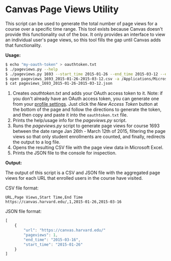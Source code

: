 # Canvas Page Views Utility

This script can be used to generate the total number of page views for a course over a specific time range. This tool exists because Canvas doesn't provide this functionality out of the box. It only provides an interface to view an individual user's page views, so this tool fills the gap until Canvas adds that functionality. 

**Usage:**

```sh
$ echo "my-oauth-token" > oauthtoken.txt
$ ./pageviews.py --help
$ ./pageviews.py 1693 --start_time 2015-01-26 --end_time 2015-03-12 --enrollment_types StudentEnrollment >log.txt 2>&1
$ open pageviews_1693_2015-01-26-2015-03-12.csv -a /Applications/Microsoft\ Office\ 2011/Microsoft\ Excel.app/
$ cat pageviews_1693_2015-01-26-2015-03-12.json
```

1. Creates *oauthtoken.txt* and adds your OAuth access token to it. Note: if you don't already have an OAuth access token, you can generate one from your [profile settings](https://canvas.harvard.edu/profile/settings). Just click the *New Access Token* button at the bottom of the page and follow the directions to generate the token, and then copy and paste it into the ```oauthtoken.txt``` file.
2. Prints the help/usage info for the *pageviews.py* script.
3. Runs the *pageviews.py* script to generate page views for course 1693 between the date range Jan 26th - March 12th of 2015, filtering the page views so that only student enrollments are counted, and finally, redirects the output to a log file.
4. Opens the resulting CSV file with the page view data in Microsoft Excel.
5. Prints the JSON file to the console for inspection. 

**Output:**

The output of this script is a CSV and JSON file with the aggregated page views for each URL that enrolled users in the course have visited. 

CSV file format: 

```plain
URL,Page Views,Start Time,End Time
https://canvas.harvard.edu/,1,2015-01-26,2015-03-16
```

JSON file format:

```javascript
[
    {  
        "url": "https://canvas.harvard.edu/"
        "pageviews": 1,
        "end_time": "2015-03-16",
        "start_time": "2015-01-26"
    }
]
```

